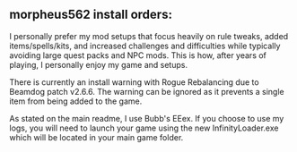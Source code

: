 ## morpheus562 install orders:

I personally prefer my mod setups that focus heavily on rule tweaks, added items/spells/kits, and increased challenges and difficulties while typically avoiding large quest packs and NPC mods. This is how, after years of playing, I personally enjoy my game and setups. 

There is currently an install warning with Rogue Rebalancing due to Beamdog patch v2.6.6. The warning can be ignored as it prevents a single item from being added to the game.

As stated on the main readme, I use Bubb's EEex. If you choose to use my logs, you will need to launch your game using the new InfinityLoader.exe which will be located in your main game folder.
